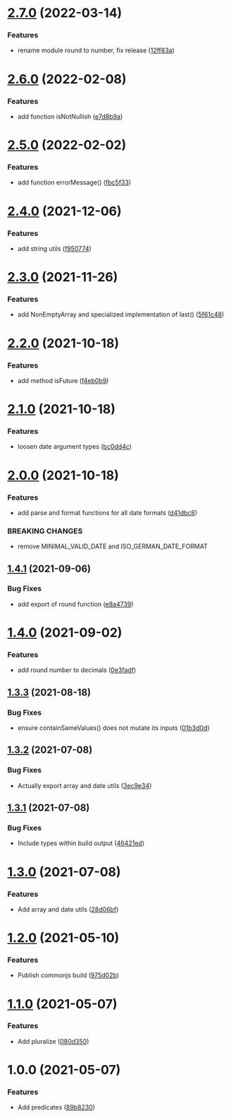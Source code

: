 # [2.7.0](https://github.com/mll-lab/js-utils/compare/v2.6.0...v2.7.0) (2022-03-14)


### Features

* rename module round to number, fix release ([12ff83a](https://github.com/mll-lab/js-utils/commit/12ff83ac742e3eaddbf8815f651693ee633e1d14))

# [2.6.0](https://github.com/mll-lab/js-utils/compare/v2.5.0...v2.6.0) (2022-02-08)


### Features

* add function isNotNullish ([e7d8b9a](https://github.com/mll-lab/js-utils/commit/e7d8b9a551add1d89892877bd64b3d603a8d4a0f))

# [2.5.0](https://github.com/mll-lab/js-utils/compare/v2.4.0...v2.5.0) (2022-02-02)


### Features

* add function errorMessage() ([fbc5f33](https://github.com/mll-lab/js-utils/commit/fbc5f3356fa67f0a340fbc5bb570fe5faa36a8cc))

# [2.4.0](https://github.com/mll-lab/js-utils/compare/v2.3.0...v2.4.0) (2021-12-06)


### Features

* add string utils ([f950774](https://github.com/mll-lab/js-utils/commit/f950774da1bb6b96a4d2bfe46db3ad97ed3160eb))

# [2.3.0](https://github.com/mll-lab/js-utils/compare/v2.2.0...v2.3.0) (2021-11-26)


### Features

* add NonEmptyArray and specialized implementation of last() ([5f61c48](https://github.com/mll-lab/js-utils/commit/5f61c48b3ab43bb8047319c18bd4b2e8328e6274))

# [2.2.0](https://github.com/mll-lab/js-utils/compare/v2.1.0...v2.2.0) (2021-10-18)


### Features

* add method isFuture ([f4eb0b9](https://github.com/mll-lab/js-utils/commit/f4eb0b99f4981b092d69ccc7fb2713bb6c437b8e))

# [2.1.0](https://github.com/mll-lab/js-utils/compare/v2.0.0...v2.1.0) (2021-10-18)


### Features

* loosen date argument types ([bc0dd4c](https://github.com/mll-lab/js-utils/commit/bc0dd4ce1fc9e3aecbb2bb692f63b9f861ea32f4))

# [2.0.0](https://github.com/mll-lab/js-utils/compare/v1.4.1...v2.0.0) (2021-10-18)


### Features

* add parse and format functions for all date formats ([d41dbc8](https://github.com/mll-lab/js-utils/commit/d41dbc8ca4a305ae0d8e43664e33632f3f8c9edc))


### BREAKING CHANGES

* remove MINIMAL_VALID_DATE and ISO_GERMAN_DATE_FORMAT

## [1.4.1](https://github.com/mll-lab/js-utils/compare/v1.4.0...v1.4.1) (2021-09-06)


### Bug Fixes

* add export of round function ([e8a4739](https://github.com/mll-lab/js-utils/commit/e8a47398616155f76c598e9234f2a079157d24c4))

# [1.4.0](https://github.com/mll-lab/js-utils/compare/v1.3.3...v1.4.0) (2021-09-02)


### Features

* add round number to decimals ([0e3fadf](https://github.com/mll-lab/js-utils/commit/0e3fadfe30f3f0479786834ba2267dc2bd67bb81))

## [1.3.3](https://github.com/mll-lab/js-utils/compare/v1.3.2...v1.3.3) (2021-08-18)


### Bug Fixes

* ensure containSameValues() does not mutate its inputs ([01b3d0d](https://github.com/mll-lab/js-utils/commit/01b3d0de2cf716a15114a9eac3f39a235855242b))

## [1.3.2](https://github.com/mll-lab/js-utils/compare/v1.3.1...v1.3.2) (2021-07-08)


### Bug Fixes

* Actually export array and date utils ([3ec9e34](https://github.com/mll-lab/js-utils/commit/3ec9e34bc205f5e9549b02943d63a289650e217f))

## [1.3.1](https://github.com/mll-lab/js-utils/compare/v1.3.0...v1.3.1) (2021-07-08)


### Bug Fixes

* Include types within build output ([46421ed](https://github.com/mll-lab/js-utils/commit/46421ed474bcb30e4ef913511a915b1cba1339fa))

# [1.3.0](https://github.com/mll-lab/js-utils/compare/v1.2.0...v1.3.0) (2021-07-08)


### Features

* Add array and date utils ([28d06bf](https://github.com/mll-lab/js-utils/commit/28d06bf0cf504774108fec43196dbdd8f83ff987))

# [1.2.0](https://github.com/mll-lab/js-utils/compare/v1.1.0...v1.2.0) (2021-05-10)


### Features

* Publish commonjs build ([975d02b](https://github.com/mll-lab/js-utils/commit/975d02b4f17f57486ccb90bfeaefe6399f924bdf))

# [1.1.0](https://github.com/mll-lab/js-utils/compare/v1.0.0...v1.1.0) (2021-05-07)


### Features

* Add pluralize ([080d350](https://github.com/mll-lab/js-utils/commit/080d35060342c3c76076d466fd8d76118a70aa45))

# 1.0.0 (2021-05-07)


### Features

* Add predicates ([89b8230](https://github.com/mll-lab/js-utils/commit/89b8230b490575321a596bb0448e59d1a914b289))
